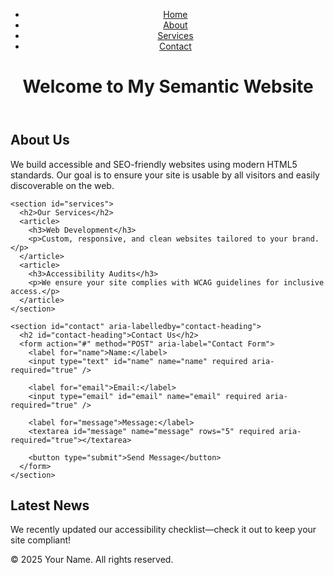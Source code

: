 <!DOCTYPE html>
<html lang="en">
<head>
  <meta charset="UTF-8" />
  <meta name="viewport" content="width=device-width, initial-scale=1.0" />
  <meta name="description" content="Welcome to a sample HTML5 website using semantic tags, accessibility best practices, and SEO-friendly structure." />
  <meta name="keywords" content="HTML5, semantic HTML, accessibility, SEO, web development" />
  <meta name="author" content="Your Name" />
  <title>Semantic HTML5 Webpage</title>
  <link rel="stylesheet" href="styles.css" />
</head>
<body>
  <header role="banner">
    <nav role="navigation" aria-label="Main Navigation">
      <ul>
        <li><a href="#home" aria-current="page">Home</a></li>
        <li><a href="#about">About</a></li>
        <li><a href="#services">Services</a></li>
        <li><a href="#contact">Contact</a></li>
      </ul>
    </nav>
    <h1 id="home">Welcome to My Semantic Website</h1>
  </header>

  <main role="main">
    <section id="about">
      <h2>About Us</h2>
      <p>We build accessible and SEO-friendly websites using modern HTML5 standards. Our goal is to ensure your site is usable by all visitors and easily discoverable on the web.</p>
    </section>

    <section id="services">
      <h2>Our Services</h2>
      <article>
        <h3>Web Development</h3>
        <p>Custom, responsive, and clean websites tailored to your brand.</p>
      </article>
      <article>
        <h3>Accessibility Audits</h3>
        <p>We ensure your site complies with WCAG guidelines for inclusive access.</p>
      </article>
    </section>

    <section id="contact" aria-labelledby="contact-heading">
      <h2 id="contact-heading">Contact Us</h2>
      <form action="#" method="POST" aria-label="Contact Form">
        <label for="name">Name:</label>
        <input type="text" id="name" name="name" required aria-required="true" />

        <label for="email">Email:</label>
        <input type="email" id="email" name="email" required aria-required="true" />

        <label for="message">Message:</label>
        <textarea id="message" name="message" rows="5" required aria-required="true"></textarea>

        <button type="submit">Send Message</button>
      </form>
    </section>
  </main>

  <aside role="complementary">
    <h2>Latest News</h2>
    <p>We recently updated our accessibility checklist—check it out to keep your site compliant!</p>
  </aside>

  <footer role="contentinfo">
    <p>&copy; 2025 Your Name. All rights reserved.</p>
  </footer>
</body>
</html>
